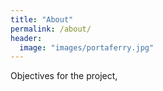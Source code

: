 ```yaml
---
title: "About"
permalink: /about/
header:
  image: "images/portaferry.jpg"
---
```


Objectives for the project,
